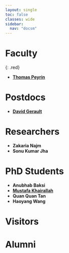 ```yaml
---
layout: single
toc: false
classes: wide
sidebar:
  nav: "docsm"
---
```


# Faculty
{: .red}

- **[Thomas Peyrin](https://sites.google.com/site/thomaspeyrin/)**


# Postdocs

- **[David Gerault](http://www.gerault.net/)**


# Researchers

- **Zakaria Najm**
- **Sonu Kumar Jha**


# PhD Students

- **Anubhab Baksi**
- **[Mustafa Khairallah](https://www.mustafa-khairallah.com/)**
- **Quan Quan Tan**
- **Haoyang Wang**


# Visitors

# Alumni
